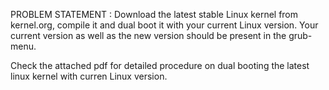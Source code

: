 PROBLEM STATEMENT : Download the latest stable Linux kernel from kernel.org, compile it and dual boot it with
your current Linux version. Your current version as well as the new version should be
present in the grub-menu.

Check the attached pdf for detailed procedure on dual booting the latest linux kernel with curren Linux version.
